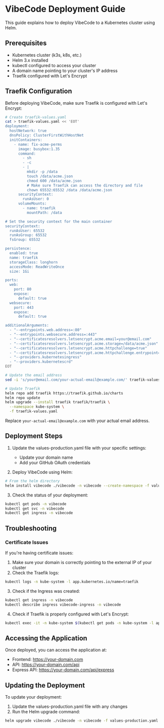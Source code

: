 # VibeCode Deployment Guide

This guide explains how to deploy VibeCode to a Kubernetes cluster using Helm.

## Prerequisites

- Kubernetes cluster (k3s, k8s, etc.)
- Helm 3.x installed
- kubectl configured to access your cluster
- A domain name pointing to your cluster's IP address
- Traefik configured with Let's Encrypt

## Traefik Configuration

Before deploying VibeCode, make sure Traefik is configured with Let's Encrypt:

```bash
# Create traefik-values.yaml
cat > traefik-values.yaml << 'EOT'
deployment:
  hostNetwork: true
  dnsPolicy: ClusterFirstWithHostNet
  initContainers:
    - name: fix-acme-perms
      image: busybox:1.35
      command:
        - sh
        - -c
        - |
          mkdir -p /data
          touch /data/acme.json
          chmod 600 /data/acme.json
          # Make sure Traefik can access the directory and file
          chown 65532:65532 /data /data/acme.json
      securityContext:
        runAsUser: 0
      volumeMounts:
        - name: traefik
          mountPath: /data

# Set the security context for the main container
securityContext:
  runAsUser: 65532
  runAsGroup: 65532
  fsGroup: 65532

persistence:
  enabled: true
  name: traefik
  storageClass: longhorn
  accessMode: ReadWriteOnce
  size: 1Gi

ports:
  web:
    port: 80
    expose:
      default: true
  websecure:
    port: 443
    expose:
      default: true

additionalArguments:
  - "--entrypoints.web.address=:80"
  - "--entrypoints.websecure.address=:443"
  - "--certificatesresolvers.letsencrypt.acme.email=your@email.com"
  - "--certificatesresolvers.letsencrypt.acme.storage=/data/acme.json"
  - "--certificatesresolvers.letsencrypt.acme.httpchallenge=true"
  - "--certificatesresolvers.letsencrypt.acme.httpchallenge.entrypoint=web"
  - "--providers.kubernetesingress"
  - "--providers.kubernetescrd"
EOT

# Update the email address
sed -i 's/your@email.com/your-actual-email@example.com/' traefik-values.yaml

# Update Traefik
helm repo add traefik https://traefik.github.io/charts
helm repo update
helm upgrade --install traefik traefik/traefik \
  --namespace kube-system \
  -f traefik-values.yaml
```

Replace `your-actual-email@example.com` with your actual email address.

## Deployment Steps

1. Update the values-production.yaml file with your specific settings:
   - Update your domain name
   - Add your GitHub OAuth credentials

2. Deploy VibeCode using Helm:

```bash
# From the helm directory
helm install vibecode ./vibecode -n vibecode --create-namespace -f values-production.yaml
```

3. Check the status of your deployment:

```bash
kubectl get pods -n vibecode
kubectl get svc -n vibecode
kubectl get ingress -n vibecode
```

## Troubleshooting

### Certificate Issues

If you're having certificate issues:

1. Make sure your domain is correctly pointing to the external IP of your cluster
2. Check the Traefik logs:

```bash
kubectl logs -n kube-system -l app.kubernetes.io/name=traefik
```

3. Check if the Ingress was created:

```bash
kubectl get ingress -n vibecode
kubectl describe ingress vibecode-ingress -n vibecode
```

4. Check if Traefik is properly configured with Let's Encrypt:

```bash
kubectl exec -it -n kube-system $(kubectl get pods -n kube-system -l app.kubernetes.io/name=traefik -o name) -- cat /data/acme.json
```

## Accessing the Application

Once deployed, you can access the application at:

- Frontend: https://your-domain.com
- API: https://your-domain.com/api
- Express API: https://your-domain.com/api/express

## Updating the Deployment

To update your deployment:

1. Update the values-production.yaml file with any changes
2. Run the Helm upgrade command:

```bash
helm upgrade vibecode ./vibecode -n vibecode -f values-production.yaml
```
